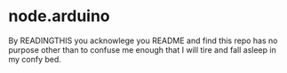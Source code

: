 # node.arduino
By READINGTHIS you acknowlege you README and find this repo has no purpose other than to confuse me enough that I will tire 
and fall asleep in my confy bed. 
